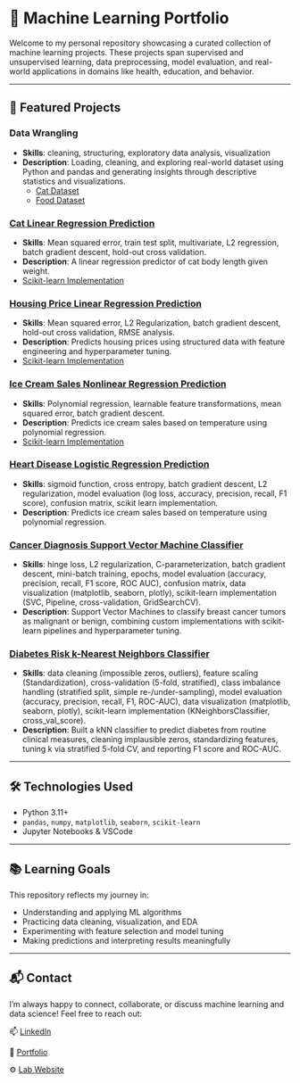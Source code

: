 # 🧠 Machine Learning Portfolio

Welcome to my personal repository showcasing a curated collection of machine learning projects. These projects span supervised and unsupervised learning, data preprocessing, model evaluation, and real-world applications in domains like health, education, and behavior.

---

## 📁 Featured Projects

### Data Wrangling
- **Skills**: cleaning, structuring, exploratory data analysis, visualization
- **Description**: Loading, cleaning, and exploring real-world dataset using Python and pandas and generating insights through descriptive statistics and visualizations.
  * [Cat Dataset](https://github.com/emmaricci/machine-learning/blob/main/Data%20Wrangling/cats_wrangling.ipynb)
  * [Food Dataset](https://github.com/emmaricci/machine-learning/blob/main/Data%20Wrangling/food_wrangling.ipynb)

### [Cat Linear Regression Prediction](https://github.com/emmaricci/machine-learning/blob/main/Linear%20Regression/linear_regression_cats.ipynb)
- **Skills**: Mean squared error, train test split, multivariate, L2 regression, batch gradient descent, hold-out cross validation.
- **Description**: A linear regression predictor of cat body length given weight.
- [Scikit-learn Implementation](https://github.com/emmaricci/machine-learning/blob/main/Linear%20Regression/scikit_linear_cats.ipynb)

### [Housing Price Linear Regression Prediction](https://github.com/emmaricci/machine-learning/blob/main/Linear%20Regression/housing_regression.ipynb)
- **Skills**: Mean squared error, L2 Regularization, batch gradient descent, hold-out cross validation, RMSE analysis.
- **Description**: Predicts housing prices using structured data with feature engineering and hyperparameter tuning.
- [Scikit-learn Implementation](https://github.com/emmaricci/machine-learning/blob/main/Linear%20Regression/scikit_linear_housing.ipynb)

### [Ice Cream Sales Nonlinear Regression Prediction](https://github.com/emmaricci/machine-learning/blob/main/Nonlinear%20Regression/nonlinear_regression.pdf)
- **Skills**: Polynomial regression, learnable feature transformations, mean squared error, batch gradient descent.
- **Description**: Predicts ice cream sales based on temperature using polynomial regression.
- [Scikit-learn Implementation](https://github.com/emmaricci/machine-learning/blob/main/Nonlinear%20Regression/scikit_nonlinear.ipynb)

### [Heart Disease Logistic Regression Prediction](https://github.com/emmaricci/machine-learning/blob/main/Logistic%20Regression/logistic_regression.pdf)
- **Skills**: sigmoid function, cross entropy, batch gradient descent, L2 regularization, model evaluation (log loss, accuracy, precision, recall, F1 score), confusion matrix, scikit learn implementation.
- **Description**: Predicts ice cream sales based on temperature using polynomial regression.

### [Cancer Diagnosis Support Vector Machine Classifier](https://github.com/emmaricci/machine-learning/blob/main/Support%20Vector%20Machine/SVM.pdf)
- **Skills**: hinge loss, L2 regularization, C-parameterization, batch gradient descent, mini-batch training, epochs, model evaluation (accuracy, precision, recall, F1 score, ROC AUC), confusion matrix, data visualization (matplotlib, seaborn, plotly), scikit-learn implementation (SVC, Pipeline, cross-validation, GridSearchCV).
- **Description**: Support Vector Machines to classify breast cancer tumors as malignant or benign, combining custom implementations with scikit-learn pipelines and hyperparameter tuning.

### [Diabetes Risk k-Nearest Neighbors Classifier](https://github.com/emmaricci/machine-learning/blob/main/k%20Nearest%20Neighbors/KNN.pdf)
- **Skills**: data cleaning (impossible zeros, outliers), feature scaling (Standardization), cross-validation (5-fold, stratified), class imbalance handling (stratified split, simple re-/under-sampling), model evaluation (accuracy, precision, recall, F1, ROC-AUC), data visualization (matplotlib, seaborn, plotly), scikit-learn implementation (KNeighborsClassifier, cross_val_score).
- **Description**: Built a kNN classifier to predict diabetes from routine clinical measures, cleaning implausible zeros, standardizing features, tuning k via stratified 5-fold CV, and reporting F1 score and ROC-AUC.


---

## 🛠 Technologies Used
- Python 3.11+
- `pandas`, `numpy`, `matplotlib`, `seaborn`, `scikit-learn`
- Jupyter Notebooks & VSCode

---

## 📚 Learning Goals
This repository reflects my journey in:
- Understanding and applying ML algorithms
- Practicing data cleaning, visualization, and EDA
- Experimenting with feature selection and model tuning
- Making predictions and interpreting results meaningfully

---

## 📬 Contact
I’m always happy to connect, collaborate, or discuss machine learning and data science!
Feel free to reach out:

📫 [LinkedIn](https://www.linkedin.com/in/emmariccidelucca/)

💼 [Portfolio](https://emmariccid.myportfolio.com/)

⚙️ [Lab Website](https://www.empowerlab.dartmouth.edu/)
